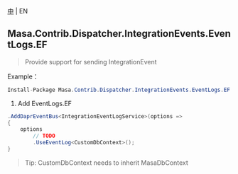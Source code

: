 [中](README.zh-CN.md) | EN

## Masa.Contrib.Dispatcher.IntegrationEvents.EventLogs.EF

> Provide support for sending IntegrationEvent

Example：

```C#
Install-Package Masa.Contrib.Dispatcher.IntegrationEvents.EventLogs.EF
```

1. Add EventLogs.EF

```C#
.AddDaprEventBus<IntegrationEventLogService>(options =>
{
    options
        // TODO
        .UseEventLog<CustomDbContext>();
}
```

> Tip: CustomDbContext needs to inherit MasaDbContext